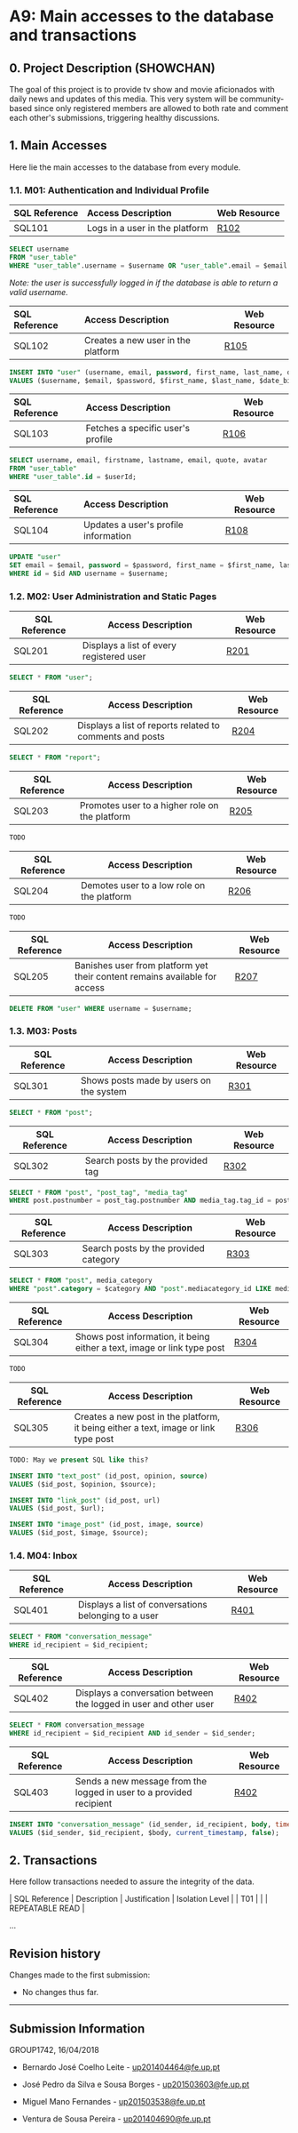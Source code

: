 # A9: Main accesses to the database and transactions

## 0\. Project Description (SHOWCHAN)

The goal of this project is to provide tv show and movie aficionados with daily news and updates of this media. This very system will be community-based since only registered members are allowed to both rate and comment each other's submissions, triggering healthy discussions.

## 1\. Main Accesses

Here lie the main accesses to the database from every module.

### 1.1. M01: Authentication and Individual Profile

| SQL Reference | Access Description | Web Resource |
|:------------- |:------------------ | ------------ |
| SQL101        | Logs in a user in the platform | [R102](https://github.com/zepedrob16/lbaw1742/blob/master/artefacts/artefact-7/artefact-7.md#r102-login-action) |

```sql
SELECT username
FROM "user_table"
WHERE "user_table".username = $username OR "user_table".email = $email AND "user_table".password = $password;
```

*Note: the user is successfully logged in if the database is able to return a valid username.*

| SQL Reference | Access Description | Web Resource |
|:------------- |:------------------ | ------------ |
| SQL102        | Creates a new user in the platform | [R105](https://github.com/zepedrob16/lbaw1742/blob/master/artefacts/artefact-7/artefact-7.md#r105-signup-action) |

```sql
INSERT INTO "user" (username, email, password, first_name, last_name, date_birth, nationality, quote, avatar, upvotes, downvotes, balance)
VALUES ($username, $email, $password, $first_name, $last_name, $date_birth, "NONE", "This user hasn't setup their quote.", "default", 0, 0, 0);
```

| SQL Reference | Access Description | Web Resource |
|:------------- |:------------------ | ------------ |
| SQL103        | Fetches a specific user's profile | [R106](https://github.com/zepedrob16/lbaw1742/blob/master/artefacts/artefact-7/artefact-7.md#r106-view-profile) |

```sql
SELECT username, email, firstname, lastname, email, quote, avatar 
FROM "user_table" 
WHERE "user_table".id = $userId;
```

| SQL Reference | Access Description | Web Resource |
|:------------- |:------------------ | ------------ |
| SQL104        | Updates a user's profile information | [R108](https://github.com/zepedrob16/lbaw1742/blob/master/artefacts/artefact-7/artefact-7.md#r108-edit-profile-action) |

```sql
UPDATE "user"
SET email = $email, password = $password, first_name = $first_name, last_name = $last_name, date_birth = $date_birth, nationality = $nationality, quote = $quote, avatar = $avatar
WHERE id = $id AND username = $username;
```

### 1.2. M02: User Administration and Static Pages

| SQL Reference | Access Description | Web Resource |
| ------------- | ------------------ | ------------ |
| SQL201        | Displays a list of every registered user | [R201](https://github.com/zepedrob16/lbaw1742/blob/master/artefacts/artefact-7/artefact-7.md#r201-get-users)|

```sql
SELECT * FROM "user";
```

| SQL Reference | Access Description | Web Resource |
| ------------- | ------------------ | ------------ |
| SQL202        | Displays a list of reports related to comments and posts | [R204](https://github.com/zepedrob16/lbaw1742/blob/master/artefacts/artefact-7/artefact-7.md#r204-get-reports)|

```sql
SELECT * FROM "report";
```

| SQL Reference | Access Description | Web Resource |
| ------------- | ------------------ | ------------ |
| SQL203        | Promotes user to a higher role on the platform | [R205](https://github.com/zepedrob16/lbaw1742/blob/master/artefacts/artefact-7/artefact-7.md#r205-promote-user)|

```sql
TODO
```

| SQL Reference | Access Description | Web Resource |
| ------------- | ------------------ | ------------ |
| SQL204        | Demotes user to a low role on the platform | [R206](https://github.com/zepedrob16/lbaw1742/blob/master/artefacts/artefact-7/artefact-7.md#r206-demote-moderator)|

```sql
TODO
```

| SQL Reference | Access Description | Web Resource |
| ------------- | ------------------ | ------------ |
| SQL205        | Banishes user from platform yet their content remains available for access | [R207](https://github.com/zepedrob16/lbaw1742/blob/master/artefacts/artefact-7/artefact-7.md#r207-ban-user)|

```sql
DELETE FROM "user" WHERE username = $username;
```

### 1.3. M03: Posts

| SQL Reference | Access Description | Web Resource |
| ------------- | ------------------ | ------------ |
| SQL301        | Shows posts made by users on the system | [R301](https://github.com/zepedrob16/lbaw1742/blob/master/artefacts/artefact-7/artefact-7.md#r301-view-posts)|

```sql
SELECT * FROM "post";
```

| SQL Reference | Access Description | Web Resource |
| ------------- | ------------------ | ------------ |
| SQL302        | Search posts by the provided tag | [R302](https://github.com/zepedrob16/lbaw1742/blob/master/artefacts/artefact-7/artefact-7.md#r302-search-post-by-tag)|

```sql
SELECT * FROM "post", "post_tag", "media_tag"
WHERE post.postnumber = post_tag.postnumber AND media_tag.tag_id = post_tag.tag_id;
```

| SQL Reference | Access Description | Web Resource |
| ------------- | ------------------ | ------------ |
| SQL303        | Search posts by the provided category | [R303](https://github.com/zepedrob16/lbaw1742/blob/master/artefacts/artefact-7/artefact-7.md#r303-search-post-by-category)|

```sql
SELECT * FROM "post", media_category 
WHERE "post".category = $category AND "post".mediacategory_id LIKE media_category.id AND media_category.type LIKE 'action';
```

| SQL Reference | Access Description | Web Resource |
| ------------- | ------------------ | ------------ |
| SQL304        | Shows post information, it being either a text, image or link type post | [R304](https://github.com/zepedrob16/lbaw1742/blob/master/artefacts/artefact-7/artefact-7.md#r304-view-post)|

```sql
TODO
```

| SQL Reference | Access Description | Web Resource |
| ------------- | ------------------ | ------------ |
| SQL305        | Creates a new post in the platform, it being either a text, image or link type post | [R306](https://github.com/zepedrob16/lbaw1742/blob/master/artefacts/artefact-7/artefact-7.md#r306-submit-post-action)|

```sql
TODO: May we present SQL like this?

INSERT INTO "text_post" (id_post, opinion, source)
VALUES ($id_post, $opinion, $source);

INSERT INTO "link_post" (id_post, url)
VALUES ($id_post, $url);

INSERT INTO "image_post" (id_post, image, source)
VALUES ($id_post, $image, $source);
```

### 1.4. M04: Inbox

| SQL Reference | Access Description | Web Resource |
| ------------- | ------------------ | ------------ |
| SQL401        | Displays a list of conversations belonging to a user | [R401](https://github.com/zepedrob16/lbaw1742/blob/master/artefacts/artefact-7/artefact-7.md#r401-view-inbox)|

```sql
SELECT * FROM "conversation_message" 
WHERE id_recipient = $id_recipient;
```

| SQL Reference | Access Description | Web Resource |
| ------------- | ------------------ | ------------ |
| SQL402        | Displays a conversation between the logged in user and other user | [R402](https://github.com/zepedrob16/lbaw1742/blob/master/artefacts/artefact-7/artefact-7.md#r402-open_inbox-form)|

```sql
SELECT * FROM conversation_message 
WHERE id_recipient = $id_recipient AND id_sender = $id_sender;
```

| SQL Reference | Access Description | Web Resource |
| ------------- | ------------------ | ------------ |
| SQL403        | Sends a new message from the logged in user to a provided recipient | [R402](https://github.com/zepedrob16/lbaw1742/blob/master/artefacts/artefact-7/artefact-7.md#r403-open_inbox-action)|

```sql
INSERT INTO "conversation_message" (id_sender, id_recipient, body, timestamp, read)
VALUES ($id_sender, $id_recipient, $body, current_timestamp, false);
```

## 2\. Transactions

Here follow transactions needed to assure the integrity of the data.

| SQL Reference | Description | Justification | Isolation Level |
| T01           |             |               | REPEATABLE READ | 

...

## Revision history

Changes made to the first submission:

- No changes thus far.

***

## Submission Information

GROUP1742, 16/04/2018

- Bernardo José Coelho Leite - [up201404464@fe.up.pt](mailto:up201404464@fe.up.pt)

- José Pedro da Silva e Sousa Borges - [up201503603@fe.up.pt](mailto:up201503603@fe.up.pt)

- Miguel Mano Fernandes - [up201503538@fe.up.pt](mailto:up201503538@fe.up.pt)

- Ventura de Sousa Pereira - [up201404690@fe.up.pt](mailto:up201404690@fe.up.pt)
